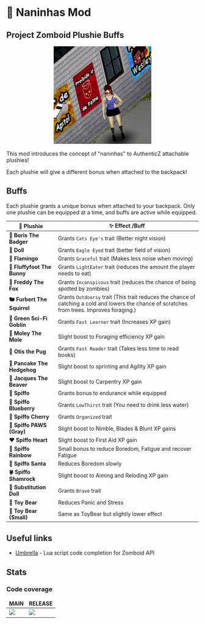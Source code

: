 # 🧸 Naninhas Mod

## Project Zomboid Plushie Buffs

<p align="center">
  <img src="./contents/preview.png">
</p>

This mod introduces the concept of "naninhas" to AuthenticZ attachable plushies!

Each plushie will give a different bonus when attached to the backpack!

## Buffs

Each plushie grants a unique bonus when attached to your backpack. Only one plushie can be equipped at a time, and buffs are active while equipped.

| 🧸 **Plushie**              | ✨ **Effect /Buff**                                                                                                                           |
| --------------------------- | --------------------------------------------------------------------------------------------------------------------------------------------- |
| **🦡 Boris The Badger**     | Grants `Cats Eye's` trait (Better night vision)                                                                                               |
| **🧸 Doll**                 | Grants `Eagle Eyed` trait (better field of vision)                                                                                            |
| **🦩 Flamingo**             | Grants `Graceful` trait (Makes less noise when moving)                                                                                        |
| **🐇 Fluffyfoot The Bunny** | Grants `LightEater` trait (reduces the amount the player needs to eat)                                                                        |
| **🦊 Freddy The Fox**       | Grants `Inconspicous` trait (reduces the chance of being spotted by zombies)                                                                  |
| **🐿️ Furbert The Squirrel** | Grants `Outdoorsy` trait (This trait reduces the chance of catching a cold and lowers the chance of scratches from trees. Improves foraging.) |
| **👶 Green Sci-Fi Goblin**  | Grants `Fast Learner` trait (Increases XP gain)                                                                                               |
| **🐾 Moley The Mole**       | Slight boost to Foraging efficiency XP gain                                                                                                   |
| **🐶 Otis the Pug**         | Grants `Fast Reader` trait (Takes less time to read books)                                                                                    |
| **🦔 Pancake The Hedgehog** | Slight boost to sprinting and Agility XP gain                                                                                                 |
| **🐾 Jacques The Beaver**   | Slight boost to Carpentry XP gain                                                                                                             |
| **🦝 Spiffo**               | Grants bonus to endurance while equipped                                                                                                      |
| **🐾 Spiffo Blueberry**     | Grants `LowThirst` trait (You need to drink less water)                                                                                       |
| **🍒 Spiffo Cherry**        | Grants `Organized` trait                                                                                                                      |
| **🦝 Spiffo PAWS (Gray)**   | Slight boost to Nimble, Blades & Blunt XP gains                                                                                               |
| **❤️ Spiffo Heart**         | Slight boost to First Aid XP gain                                                                                                             |
| **🌈 Spiffo Rainbow**       | Small bonus to reduce Boredom, Fatigue and recover Fatigue                                                                                    |
| **🎅 Spiffo Santa**         | Reduces Boredom slowly                                                                                                                        |
| **🍀 Spiffo Shamrock**      | Slight boost to Aiming and Reloding XP gain                                                                                                   |
| **🐾 Substitution Doll**    | Grants `Brave` trait                                                                                                                          |
| **🐻 Toy Bear**             | Reduces Panic and Stress                                                                                                                      |
| **🐻 Toy Bear (Small)**     | Same as ToyBear but slightly lower effect                                                                                                     |

## Useful links

-   [Umbrella](https://github.com/asledgehammer/Umbrella) - Lua script code completion for Zomboid API

## Stats

### Code coverage

<table>
  <thead>
    <tr>
      <td><strong>MAIN</strong></td>
      <td><strong>RELEASE</strong></td>
    </tr>
  </thead>
  <tbody>
    <tr>
      <td>
        <a href="https://codecov.io/gh/dihgg/naninhas" target="_blank">
          <img src="https://codecov.io/gh/dihgg/naninhas/branch/main/graph/badge.svg"/>
        </a>
      </td>
      <td>
        <a href="https://codecov.io/gh/dihgg/naninhas" target="_blank">
          <img src="https://codecov.io/gh/dihgg/naninhas/branch/release/latest/graph/badge.svg"/>
        </a>
      </td>
    </tr>
  </tbody>
</table>
